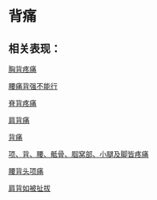 # 背痛## 相关表现： [胸背疼痛](https://www.gmzyjc.com/search/result?wd=胸背疼痛)[腰痛背强不能行](https://www.gmzyjc.com/search/result?wd=腰痛背强不能行)[脊背疼痛](https://www.gmzyjc.com/search/result?wd=脊背疼痛)[肩背痛](https://www.gmzyjc.com/search/result?wd=肩背痛)[背痛](https://www.gmzyjc.com/search/result?wd=背痛)[项、背、腰、骶骨、腘窝部、小腿及脚皆疼痛](https://www.gmzyjc.com/search/result?wd=项、背、腰、骶骨、腘窝部、小腿及脚皆疼痛)[腰背头项痛](https://www.gmzyjc.com/search/result?wd=腰背头项痛)[肩背如被扯拔](https://www.gmzyjc.com/search/result?wd=肩背如被扯拔)